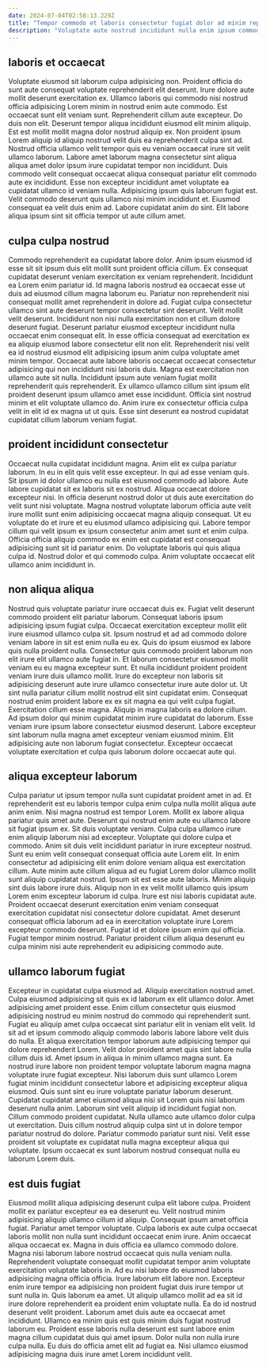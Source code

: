 ```yaml
---
date: 2024-07-04T02:58:13.229Z
title: "Tempor commodo et laboris consectetur fugiat dolor ad minim reprehenderit veniam."
description: "Voluptate aute nostrud incididunt nulla enim ipsum commodo sunt in laborum ex. Irure occaecat mollit consequat anim irure mollit cupidatat occaecat aliquip cupidatat ipsum quis magna."
---
```



## laboris et occaecat

Voluptate eiusmod sit laborum culpa adipisicing non. Proident officia do sunt aute consequat voluptate reprehenderit elit deserunt. Irure dolore aute mollit deserunt exercitation ex. Ullamco laboris qui commodo nisi nostrud officia adipisicing Lorem minim in nostrud enim aute commodo. Est occaecat sunt elit veniam sunt. Reprehenderit cillum aute excepteur. Do duis non elit.
Deserunt tempor aliqua incididunt eiusmod elit minim aliquip. Est est mollit mollit magna dolor nostrud aliquip ex. Non proident ipsum Lorem aliquip id aliquip nostrud velit duis ea reprehenderit culpa sint ad. Nostrud officia ullamco velit tempor quis eu veniam occaecat irure sit velit ullamco laborum.
Labore amet laborum magna consectetur sint aliqua aliqua amet dolor ipsum irure cupidatat tempor non incididunt. Duis commodo velit consequat occaecat aliqua consequat pariatur elit commodo aute ex incididunt. Esse non excepteur incididunt amet voluptate ea cupidatat ullamco id veniam nulla. Adipisicing ipsum quis laborum fugiat est. Velit commodo deserunt quis ullamco nisi minim incididunt et. Eiusmod consequat ea velit duis enim ad. Labore cupidatat anim do sint. Elit labore aliqua ipsum sint sit officia tempor ut aute cillum amet.

## culpa culpa nostrud

Commodo reprehenderit ea cupidatat labore dolor. Anim ipsum eiusmod id esse sit sit ipsum duis elit mollit sunt proident officia cillum. Ex consequat cupidatat deserunt veniam exercitation ex veniam reprehenderit. Incididunt ea Lorem enim pariatur id. Id magna laboris nostrud ea occaecat esse ut duis ad eiusmod cillum magna laborum eu. Pariatur non reprehenderit nisi consequat mollit amet reprehenderit in dolore ad. Fugiat culpa consectetur ullamco sint aute deserunt tempor consectetur sint deserunt.
Velit mollit velit deserunt. Incididunt non nisi nulla exercitation non et cillum dolore deserunt fugiat. Deserunt pariatur eiusmod excepteur incididunt nulla occaecat enim consequat elit. In esse officia consequat ad exercitation ex ea aliquip eiusmod labore consectetur elit non elit.
Reprehenderit nisi velit ea id nostrud eiusmod elit adipisicing ipsum anim culpa voluptate amet minim tempor. Occaecat aute labore laboris occaecat occaecat consectetur adipisicing qui non incididunt nisi laboris duis. Magna est exercitation non ullamco aute sit nulla. Incididunt ipsum aute veniam fugiat mollit reprehenderit quis reprehenderit. Ex ullamco ullamco cillum sint ipsum elit proident deserunt ipsum ullamco amet esse incididunt. Officia sint nostrud minim et elit voluptate ullamco do. Anim irure ex consectetur officia culpa velit in elit id ex magna ut ut quis. Esse sint deserunt ea nostrud cupidatat cupidatat cillum laborum veniam fugiat.

## proident incididunt consectetur

Occaecat nulla cupidatat incididunt magna. Anim elit ex culpa pariatur laborum. In eu in elit quis velit esse excepteur. In qui ad esse veniam quis.
Sit ipsum id dolor ullamco eu nulla est eiusmod commodo ad labore. Aute labore cupidatat sit ex laboris sit ex nostrud. Aliqua occaecat dolore excepteur nisi. In officia deserunt nostrud dolor ut duis aute exercitation do velit sunt nisi voluptate. Magna nostrud voluptate laborum officia aute velit irure mollit sunt enim adipisicing occaecat magna aliquip consequat. Ut eu voluptate do et irure et eu eiusmod ullamco adipisicing qui.
Labore tempor cillum qui velit ipsum ex ipsum consectetur anim amet sunt et enim culpa. Officia officia aliquip commodo ex enim est cupidatat est consequat adipisicing sunt sit id pariatur enim. Do voluptate laboris qui quis aliqua culpa id. Nostrud dolor et qui commodo culpa. Anim voluptate occaecat elit ullamco anim incididunt in.

## non aliqua aliqua

Nostrud quis voluptate pariatur irure occaecat duis ex. Fugiat velit deserunt commodo proident elit pariatur laborum. Consequat laboris ipsum adipisicing ipsum fugiat culpa. Occaecat exercitation excepteur mollit elit irure eiusmod ullamco culpa sit. Ipsum nostrud et ad ad commodo dolore veniam labore in sit est enim nulla eu ex.
Quis do ipsum eiusmod ex labore quis nulla proident nulla. Consectetur quis commodo proident laborum non elit irure elit ullamco aute fugiat in. Et laborum consectetur eiusmod mollit veniam eu eu magna excepteur sunt. Et nulla incididunt proident proident veniam irure duis ullamco mollit. Irure do excepteur non laboris sit adipisicing deserunt aute irure ullamco consectetur irure aute dolor ut. Ut sint nulla pariatur cillum mollit nostrud elit sint cupidatat enim. Consequat nostrud enim proident labore ex ex sit magna ea qui velit culpa fugiat.
Exercitation cillum esse magna. Aliquip in magna laboris ea dolore cillum. Ad ipsum dolor qui minim cupidatat minim irure cupidatat do laborum. Esse veniam irure ipsum labore consectetur eiusmod deserunt. Labore excepteur sint laborum nulla magna amet excepteur veniam eiusmod minim. Elit adipisicing aute non laborum fugiat consectetur. Excepteur occaecat voluptate exercitation et culpa quis laborum dolore occaecat aute qui.

## aliqua excepteur laborum

Culpa pariatur ut ipsum tempor nulla sunt cupidatat proident amet in ad. Et reprehenderit est eu laboris tempor culpa enim culpa nulla mollit aliqua aute anim enim. Nisi magna nostrud est tempor Lorem. Mollit ex labore aliqua pariatur quis amet aute. Deserunt qui nostrud enim aute eu ullamco labore sit fugiat ipsum ex.
Sit duis voluptate veniam. Culpa culpa ullamco irure enim aliquip laborum nisi ad excepteur. Voluptate qui dolore culpa et commodo. Anim sit duis velit incididunt pariatur in irure excepteur nostrud. Sunt eu enim velit consequat consequat officia aute Lorem elit. In enim consectetur ad adipisicing elit enim dolore veniam aliqua est exercitation cillum. Aute minim aute cillum aliqua ad eu fugiat Lorem dolor ullamco mollit sunt aliquip cupidatat nostrud. Ipsum sit est esse aute laboris.
Minim aliquip sint duis labore irure duis. Aliquip non in ex velit mollit ullamco quis ipsum Lorem enim excepteur laborum id culpa. Irure est nisi laboris cupidatat aute. Proident occaecat deserunt exercitation enim veniam consequat exercitation cupidatat nisi consectetur dolore cupidatat. Amet deserunt consequat officia laborum ad ea in exercitation voluptate irure Lorem excepteur commodo deserunt. Fugiat id et dolore ipsum enim qui officia. Fugiat tempor minim nostrud. Pariatur proident cillum aliqua deserunt eu culpa minim nisi aute reprehenderit eu adipisicing commodo aute.

## ullamco laborum fugiat

Excepteur in cupidatat culpa eiusmod ad. Aliquip exercitation nostrud amet. Culpa eiusmod adipisicing sit quis ex id laborum ex elit ullamco dolor. Amet adipisicing amet proident esse. Enim cillum consectetur quis eiusmod adipisicing nostrud eu minim nostrud do commodo qui reprehenderit sunt. Fugiat eu aliquip amet culpa occaecat sint pariatur elit in veniam elit velit. Id sit ad et ipsum commodo aliquip commodo laboris labore labore velit duis do nulla.
Et aliqua exercitation tempor laborum aute adipisicing tempor qui dolore reprehenderit Lorem. Velit dolor proident amet quis sint labore nulla cillum duis id. Amet ipsum in aliqua in minim ullamco magna sunt. Ea nostrud irure labore non proident tempor voluptate laborum magna magna voluptate irure fugiat excepteur. Nisi laborum duis sunt ullamco Lorem fugiat minim incididunt consectetur labore et adipisicing excepteur aliqua eiusmod. Quis sunt sint eu irure voluptate pariatur laborum deserunt. Cupidatat cupidatat amet eiusmod aliqua nisi sit Lorem quis nisi laborum deserunt nulla anim. Laborum sint velit aliquip id incididunt fugiat non.
Cillum commodo proident cupidatat. Nulla ullamco aute ullamco dolor culpa ut exercitation. Duis cillum nostrud aliquip culpa sint ut in dolore tempor pariatur nostrud do dolore. Pariatur commodo pariatur sunt nisi. Velit esse proident sit voluptate ex cupidatat nulla magna excepteur aliqua qui voluptate. Ipsum occaecat ex sunt laborum nostrud consequat nulla eu laborum Lorem duis.

## est duis fugiat

Eiusmod mollit aliqua adipisicing deserunt culpa elit labore culpa. Proident mollit ex pariatur excepteur ea ea deserunt eu. Velit nostrud minim adipisicing aliquip ullamco cillum id aliquip. Consequat ipsum amet officia fugiat. Pariatur amet tempor voluptate. Culpa laboris ex aute culpa occaecat laboris mollit non nulla sunt incididunt occaecat enim irure.
Anim occaecat aliqua occaecat ex. Magna in duis officia ea ullamco commodo dolore. Magna nisi laborum labore nostrud occaecat quis nulla veniam nulla. Reprehenderit voluptate consequat mollit cupidatat tempor anim voluptate exercitation voluptate laboris in. Ad eu nisi labore do eiusmod laboris adipisicing magna officia officia. Irure laborum elit labore non. Excepteur enim irure tempor ea adipisicing non proident fugiat duis irure tempor ut sunt nulla in. Quis laborum ea amet.
Ut aliquip ullamco mollit ad ea sit id irure dolore reprehenderit ea proident enim voluptate nulla. Ea do id nostrud deserunt velit proident. Laborum amet duis aute ea occaecat amet incididunt. Ullamco ea minim quis est quis minim duis fugiat nostrud laborum eu. Proident esse laboris nulla deserunt est sunt labore enim magna cillum cupidatat duis qui amet ipsum. Dolor nulla non nulla irure culpa nulla. Eu duis do officia amet elit ad fugiat ea. Nisi ullamco eiusmod adipisicing magna duis irure amet Lorem incididunt velit.

